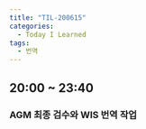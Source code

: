 ```yaml
---
title: "TIL-200615"
categories:
  - Today I Learned
tags:
  - 번역
---
```

## 20:00 ~ 23:40
### AGM 최종 검수와 WIS 번역 작업
